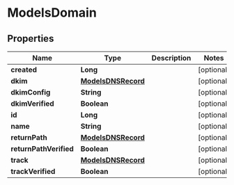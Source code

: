 
# ModelsDomain

## Properties
Name | Type | Description | Notes
------------ | ------------- | ------------- | -------------
**created** | **Long** |  |  [optional]
**dkim** | [**ModelsDNSRecord**](ModelsDNSRecord.md) |  |  [optional]
**dkimConfig** | **String** |  |  [optional]
**dkimVerified** | **Boolean** |  |  [optional]
**id** | **Long** |  |  [optional]
**name** | **String** |  |  [optional]
**returnPath** | [**ModelsDNSRecord**](ModelsDNSRecord.md) |  |  [optional]
**returnPathVerified** | **Boolean** |  |  [optional]
**track** | [**ModelsDNSRecord**](ModelsDNSRecord.md) |  |  [optional]
**trackVerified** | **Boolean** |  |  [optional]



